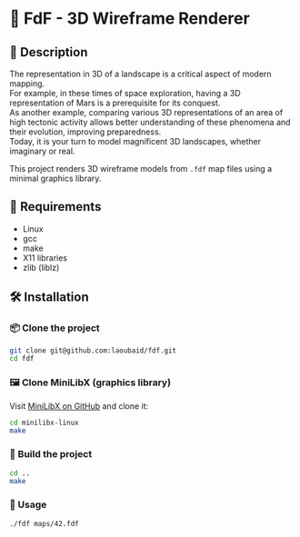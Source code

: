 # 🌄 FdF - 3D Wireframe Renderer

## 📖 Description

The representation in 3D of a landscape is a critical aspect of modern mapping.  
For example, in these times of space exploration, having a 3D representation of Mars is a prerequisite for its conquest.  
As another example, comparing various 3D representations of an area of high tectonic activity allows better understanding of these phenomena and their evolution, improving preparedness.  
Today, it is your turn to model magnificent 3D landscapes, whether imaginary or real.

This project renders 3D wireframe models from `.fdf` map files using a minimal graphics library.

## 🧰 Requirements

- Linux
- gcc
- make
- X11 libraries
- zlib (liblz)

## 🛠️ Installation

### 📦 Clone the project
```bash
git clone git@github.com:laoubaid/fdf.git
cd fdf
```
### 🖼️ Clone MiniLibX (graphics library)
Visit [MiniLibX on GitHub](https://github.com/42paris/minilibx-linux) and clone it:
```bash
cd minilibx-linux
make
```
### 🧱 Build the project
```bash
cd ..
make
```
### 🚀 Usage
```bash
./fdf maps/42.fdf
```


